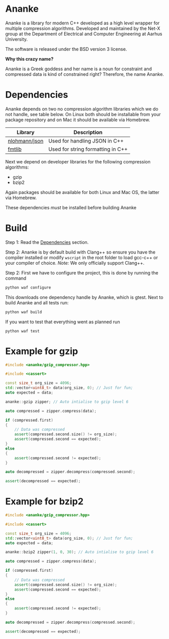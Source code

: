 # Ananke

Ananke is a library for modern C++ developed as a high level wrapper for multiple compression algorithms.
Developed and maintained by the Net-X group at the Department of Electrical and Computer Engineering at Aarhus University.

The software is released under the BSD version 3 license. 

**Why this crazy name?**

Ananke is a Greek goddess and her name is a noun for constraint and compressed data is kind of constrained right? 
Therefore, the name Ananke. 

# Dependencies 

Ananke depends on two no compression algorithm libraries which we do not handle, see table below. 
On Linux both should be installable from your package repository and on Mac it should be available via Homebrew. 

| Library | Description| 
--- | ---
[nlohmann/json](https://github.com/nlohmann/json) | Used for handling JSON in C++
[fmtlib](https://github.com/fmtlib/fmt) | Used for string formatting in C++

Next we depend on developer libraries for the following compression algorithms: 

- gzip 
- bzip2

Again packages should be available for both Linux and Mac OS, the latter via Homebrew. 

These dependencies *must* be installed before building Ananke 

# Build 

Step 1: Read the [Dependencies](#Dependencies) section. 

Step 2: Ananke is by default build with Clang++ so ensure you have the compiler installed or modify `wscript` in the root folder to load gcc-c++ or your compiler of choice.
*Note:* We only officially support Clang++.


Step 2: First we have to configure the project, this is done by running the command 

```bash 
python waf configure
```

This downloads one dependency handle by Ananke, which is gtest.
Next to build Ananke and all tests run:

```bash
python waf build
```
If you want to test that everything went as planned run

```
python waf test
```

# Example for gzip 

```C++ 
#include <ananke/gzip_compressor.hpp>

#include <cassert>

const size_t org_size = 4096; 
std::vector<uint8_t> data(org_size, 0); // Just for fun; 
auto expected = data;

ananke::gzip zipper; // Auto intialise to gzip level 6

auto compressed = zipper.compress(data); 

if (compressed.first)
{
    // Data was compressed
    assert(compressed.second.size() != org_size);
    assert(compressed.second == expected); 
}
else
{
    assert(compressed.second != expected);
}

auto decompressed = zipper.decompress(compressed.second); 

assert(decompressed == expected); 
```

# Example for bzip2

```C++ 
#include <ananke/gzip_compressor.hpp>

#include <cassert>

const size_t org_size = 4096; 
std::vector<uint8_t> data(org_size, 0); // Just for fun; 
auto expected = data;

ananke::bzip2 zipper(1, 0, 30); // Auto intialise to gzip level 6

auto compressed = zipper.compress(data); 

if (compressed.first)
{
    // Data was compressed
    assert(compressed.second.size() != org_size);
    assert(compressed.second == expected); 
}
else
{
    assert(compressed.second != expected);
}

auto decompressed = zipper.decompress(compressed.second); 

assert(decompressed == expected); 
```


